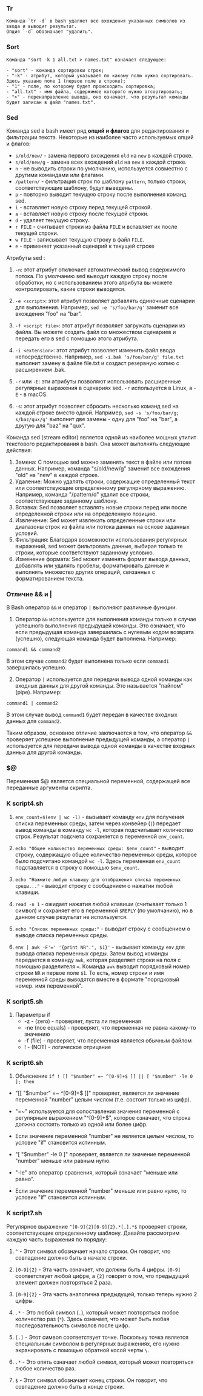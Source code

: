 ### Tr

```
Команда `tr -d` в bash удаляет все вхождения указанных символов из ввода и выводит результат. 
Опция `-d` обозначает "удалить".
```

### Sort 

```
Команда "sort -k 1 all.txt > names.txt" означает следующее:

- "sort" - команда сортировки строк;
- "-k" - атрибут, который указывает по какому полю нужно сортировать. Здесь указано поле 1 (первое поле в строке);
- "1" - поле, по которому будет происходить сортировка;
- "all.txt" - имя файла, содержимое которого нужно отсортировать;
- ">" - перенаправление вывода, оно означает, что результат команды будет записан в файл "names.txt".
```

### Sed

Команда sed в bash имеет ряд **опций и флагов** для редактирования и фильтрации текста. Некоторые из наиболее часто используемых опций и флагов:

- `s/old/new/` - замена первого вхождения `old` на `new` в каждой строке.
- `s/old/new/g` - замена всех вхождений `old` на `new` в каждой строке.
- `n` - не выводить строки по умолчанию, используется совместно с другими командами или флагами.
- `/pattern/` - фильтрация строк по шаблону `pattern`, только строки, соответствующие шаблону, будут выведены.
- `p` - повторно выводит текущую строку после выполнения команд sed.
- `i` - вставляет новую строку перед текущей строкой.
- `a` - вставляет новую строку после текущей строки.
- `d` - удаляет текущую строку.
- `r FILE` - считывает строки из файла `FILE` и вставляет их после текущей строки.
- `w FILE` - записывает текущую строку в файл `FILE`.
- `e` - применяет указанный сценарий к текущей строке



Атрибуты sed :
1. `-n`: этот атрибут отключает автоматический вывод содержимого потока. По умолчанию sed выводит каждую строку после обработки, но с использованием этого атрибута вы можете контролировать, какие строки выводятся.

2. `-e <script>`: этот атрибут позволяет добавлять одиночные сценарии для выполнения. Например, `sed -e 's/foo/bar/g'` заменит все вхождения "foo" на "bar".

3. `-f <script file>`: этот атрибут позволяет загружать сценарии из файла. Вы можете создать файл со множеством сценариев и передать его в sed с помощью этого атрибута.

4. `-i <extension>`: этот атрибут позволяет изменить файл ввода непосредственно. Например, `sed -i.bak 's/foo/bar/g' file.txt` выполнит замену в файле file.txt и создаст резервную копию с расширением .bak.

5. `-r` или `-E`: эти атрибуты позволяют использовать расширенные регулярные выражения в сценариях sed. `-r` используется в Linux, а `-E` - в macOS.

6. `-s`: этот атрибут позволяет сбросить несколько команд sed на каждой строке вместо одной. Например, `sed -s 's/foo/bar/g; s/baz/qux/g'` выполнит две замены - одну для "foo" на "bar", а другую для "baz" на "qux".


Команда sed (stream editor) является одной из наиболее мощных утилит текстового редактирования в bash. Она может выполнять следующие действия:

1. Замена: С помощью sed можно заменять текст в файле или потоке данных. Например, команда "s/old/new/g" заменит все вхождения "old" на "new" в каждой строке.
2. Удаление: Можно удалять строки, содержащие определенный текст или соответствующие определенному регулярному выражению. Например, команда "/pattern/d" удалит все строки, соответствующие заданному шаблону.
3. Вставка: Sed позволяет вставлять новые строки перед или после определенной строки или на определенную позицию.
4. Извлечение: Sed может извлекать определенные строки или диапазоны строк из файла или потока данных на основе заданных условий.
5. Фильтрация: Благодаря возможности использования регулярных выражений, sed может фильтровать данные, выбирая только те строки, которые соответствуют заданному условию.
6. Изменение формата: Sed может изменять формат вывода данных, добавлять или удалять пробелы, форматировать данные и выполнять множество других операций, связанных с форматированием текста.

### Отличие && и |

В Bash оператор `&&` и оператор `|` выполняют различные функции.

1. Оператор `&&` используется для выполнения команды только в случае успешного выполнения предыдущей команды. Это означает, что если предыдущая команда завершилась с нулевым кодом возврата (успешно), следующая команда будет выполнена. Например:

```
command1 && command2
```

В этом случае `command2` будет выполнена только если `command1` завершилась успешно.

2. Оператор `|` используется для передачи вывода одной команды как входных данных для другой команды. Это называется "пайпом" (pipe). Например:

```
command1 | command2
```

В этом случае вывод `command1` будет передан в качестве входных данных для `command2`.

Таким образом, основное отличие заключается в том, что оператор `&&` проверяет успешное выполнение предыдущей команды, а оператор `|` используется для передачи вывода одной команды в качестве входных данных для другой команды.

### $@
Переменная $@ является специальной переменной, содержащей все переданные аргументы скрипта.

### К script4.sh

1. `env_count=$(env | wc -l)` - вызывает команду `env` для получения списка переменных среды, затем через конвейер (`|`) передает вывод команды в команду `wc -l`, которая подсчитывает количество строк. Результат подсчета сохраняется в переменной `env_count`.

2. `echo "Общее количество переменных среды: $env_count"` - выводит строку, содержащую общее количество переменных среды, которое было подсчитано командой `wc -l`. Здесь переменная `env_count` подставляется в строку с помощью `$env_count`.

3. `echo "Нажмите любую клавишу для отображения списка переменных среды..."` - выводит строку с сообщением о нажатии любой клавиши.

4. `read -n 1` - ожидает нажатия любой клавиши (считывает только 1 символ) и сохраняет его в переменной `$REPLY` (по умолчанию), но в данном случае результат не используется.

5. `echo "Список переменных среды:"` - выводит строку с сообщением о выводе списка переменных среды.

6. `env | awk -F'=' '{print NR".", $1}'` - вызывает команду `env` для вывода списка переменных среды. Затем вывод команды передается в команду `awk`, которая разделяет строки на поля с помощью разделителя `=`. Команда `awk` выводит порядковый номер строки `NR` и первое поле `$1`. То есть, номер строки и имя переменной среды выводятся вместе в формате "порядковый номер. имя переменной".

### К script5.sh

1. Параметры if 
    * -z - (zero) - проверяет, пуста ли переменная
    * -ne (noe equals) - проверяет, что переменная не равна какому-то значению
    * -f (file) - проверяет, что переменная является обычным файлом
    * ! - (NOT) - логическое отрицание

### К script6.sh

1. Объяснение ``if ! [[ "$number" =~ ^[0-9]+$ ]] || [ "$number" -le 0 ]; then``
  - "[[ "$number" =~ ^[0-9]+$ ]]" проверяет, является ли значение переменной "number" целым числом (т.е. состоит только из цифр). 
  - "=~" используется для сопоставления значения переменной с регулярным выражением "^[0-9]+$", которое означает, что строка должна состоять только из одной или более цифр.
  - Если значение переменной "number" не является целым числом, то условие "if" становится истинным.

  - "[ "$number" -le 0 ]" проверяет, является ли значение переменной "number" меньше или равным нулю.
  - "-le" это оператор сравнения, который означает "меньше или равно".
  - Если значение переменной "number" меньше или равно нулю, то условие "if" становится истинным.

### К script7.sh 
Регулярное выражение `^[0-9]{2}[0-9]{2}.*[.].*$` проверяет строки, соответствующие определенному шаблону. Давайте рассмотрим каждую часть выражения по порядку:

1. `^` - Этот символ обозначает начало строки. Он говорит, что совпадение должно быть в начале строки.

2. `[0-9]{2}` -  Эта часть означает, что должны быть 4 цифры. `[0-9]` соответствует любой цифре, а `{2}` говорит о том, что предыдущий элемент должен повторяться 2 раза.

3. `[0-9]{2}` - Эта часть аналогична предыдущей, только теперь нужно 2 цифры.

4. `.*` - Это любой символ (`.`), который может повторяться любое количество раз (`*`). Здесь означает, что может быть любая последовательность символов после цифр.

5. `[.]` - Этот символ соответствует точке. Поскольку точка является специальным символом в регулярных выражениях, его нужно экранировать с помощью обратной косой черты `\`.

6. `.*` - Это опять означает любой символ, который может повторяться любое количество раз.

7. `$` - Этот символ обозначает конец строки. Он говорит, что совпадение должно быть в конце строки.